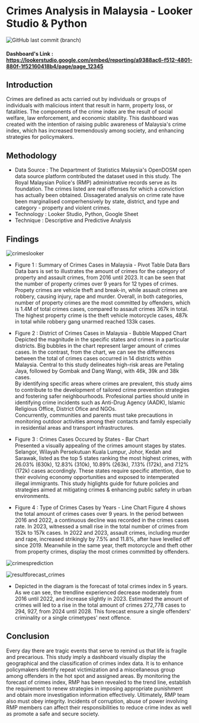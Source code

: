 # Crimes Analysis in Malaysia - Looker Studio & Python
![GitHub last commit (branch)](https://img.shields.io/github/last-commit/hidayahhushairi/looker_crimes_analysis_malaysia_dashboard/main)

#### Dashboard's Link : [https://lookerstudio.google.com/embed/reporting/a9388ac6-f512-4801-880f-1f52160418b4/page/page_12345 ](https://lookerstudio.google.com/embed/reporting/a9388ac6-f512-4801-880f-1f52160418b4/page/page_12345) 

## Introduction
Crimes are defined as acts carried out by individuals or groups of individuals with malicious intent that result in harm, property loss, or fatalities. The components of the crime index are the result of social welfare, law enforcement, and economic stability. This dashboard was created with the intention of raising public awareness of Malaysia's crime index, which has increased tremendously among society, and enhancing strategies for policymakers.

## Methodology
- Data Source : The Department of Statistics Malaysia's OpenDOSM open data source platform contributed the dataset used in this study. The Royal Malaysian Police's (RMP) administrative records serve as its foundation. The crimes listed are real offenses for which a conviction has actually been obtained. Dissagerated analysis on crime rate have been marginalised comperhensively by state, district, and type and category - property and violent crimes.
- Technology : Looker Studio, Python, Google Sheet 
- Technique : Descriptive and Predictive Analysis

## Findings 

![crimeslooker](https://github.com/user-attachments/assets/dfc3bdd4-4179-473f-a30c-04f8ed76d0e3)

- Figure 1 : Summary of Crimes Cases in Malaysia - Pivot Table Data Bars
 <br> Data bars is set to illustrates the amount of crimes for the category of property and assault crimes, from 2016 until 2023.
  It can be seen that the number of property crimes over 9 years for 12 types of crimes. Propety crimes are vehicle theft and break-in, while assault crimes are robbery, causing injury, rape and murder.
  Overall, in both categories, number of property crimes are the most committed by offenders, which is 1.4M of total crimes cases, compared to assault crimes 367k in total.
  The highest property crime is the theft vehicle motorcycle cases, 487k in total while robbery gang unarmed reached 133k cases.
  
- Figure 2 : District of Crimes Cases in Malaysia - Bubble Mapped Chart
  <br> Depicted the magnitude in the specific states and crimes in a particular districts. Big bubbles in the chart represent larger amount of crimes cases.
   In the contrast, from the chart, we can see the differences between the total of crimes cases occurred in 14 districts within Malaysia.
  Central to this study delineates high-risk areas are Petaling Jaya, followed by Gombak and Dang Wangi, with 46k, 39k and 38k cases.
 <br> By identifying specific areas where crimes are prevalent, this study aims to contribute to the development of tailored crime prevention strategies and fostering safer neighbourhoods.
  Profesional parties should unite in identifying crime incidents such as Anti-Drug Agency (AADK), Islamic Religious Office, District Ofice and NGOs.
<br> Concurrently, communities and parents must take precautions in monitoring outdoor activities among their contacts and family especially in residential areas and transport infrastructures.
  
- Figure 3 : Crimes Cases Occured by States - Bar Chart
  <br> Presented a visually appealing of the crimes amount stages by states.
  Selangor, Wilayah Persekutuan Kuala Lumpur, Johor, Kedah and Sarawak, listed as the top 5 states ranking the most highest crimes, with 26.03% (630k), 12.83% (310k), 10.89% (263k), 7.13% (172k), and 7.12% (172k) cases accordingly. These states require specific attention, due to their evolving economy opportunities and exposed to intemperated illegal immigrants.
  This study higlights guide for future policies and strategies aimed at mitigating crimes & enhancing public safety in urban environments.

- Figure 4 : Type of Crimes Cases by Years - Line Chart
Figure 4 shows the total amount of crimes cases over 9 years. In the period between 2016 and 2022, a continuous decline was recorded in the crimes cases rate. In 2023, witnessed a small rise in the total number of crimes from 152k to 157k cases. In 2022 and 2023, assault crimes, including murder and rape, increased strikingly by 7.5% and 11.8%, after have levelled off since 2019. Meanwhile in the same year, theft motorcycle and theft other from property crimes, display the most crimes committed by offenders.

![crimesprediction](https://github.com/user-attachments/assets/0ded707f-0c85-48f3-906e-70b0555628ff)

![resultforecast_crimes](https://github.com/user-attachments/assets/422496b5-0b5e-4ba1-8575-39ffe3ed11e3)

- Depicted in the diagram is the forecast of total crimes index in 5 years. As we can see, the trendline experienced decrease moderately from 2016 until 2022, and increase slightly in 2023.
Estimated the amount of crimes will led to a rise in the total amount of crimes 272,778 cases to 294, 927, from 2024 until 2028. This forecast ensure a single offenders' criminality or a single crimetypes' next offence.


## Conclusion

Every day there are tragic events that serve to remind us that life is fragile and precarious. This study imply a dashboard visually display the geographical and the classification of crimes index data. It is to enhance policymakers identify repeat victimization and a miscellaneous group among offenders in the hot spot and assigned areas. By monitoring the forecast of crimes index, RMP has been revealed to the trend line, establish the requirement to renew strategies in imposing appropriate punishment and obtain more investigation information effectively. Ultimately, RMP team also must obey integrity. Incidents of corruption, abuse of power involving RMP members can affect their responsibilities to reduce crime index as well as promote a safe and secure society.


